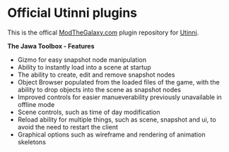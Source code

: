 # Official Utinni plugins
This is the offical [ModTheGalaxy.com](https://modthegalaxy.com/) plugin repository for [Utinni](https://github.com/ptklatt/Utinni).

**The Jawa Toolbox - Features**
* Gizmo for easy snapshot node manipulation
* Ability to instantly load into a scene at startup
* The ability to create, edit and remove snapshot nodes
* Object Browser populated from the loaded files of the game, with the ability to drop objects into the scene as snapshot nodes
* Improved controls for easier manueverability previously unavailable in offline mode
* Scene controls, such as time of day modification
* Reload ability for multiple things, such as scene, snapshot and ui, to avoid the need to restart the client
* Graphical options such as wireframe and rendering of animation skeletons
